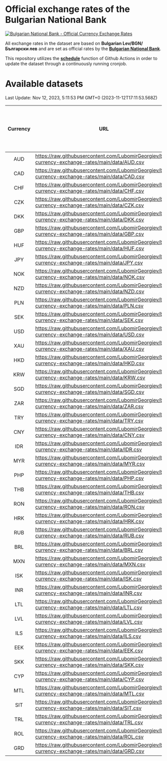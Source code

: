 # Official exchange rates of the Bulgarian National Bank

[![Bulgarian National Bank - Official Currency Exchange Rates](https://github.com/LubomirGeorgiev/bnb-currency-exchange-rates/actions/workflows/update-rates.yml/badge.svg?branch=main)](https://github.com/LubomirGeorgiev/bnb-currency-exchange-rates/actions/workflows/update-rates.yml)

All exchange rates in the dataset are based on **Bulgarian Lev/BGN/Български лев** and are set as official rates by the [**Bulgarian National Bank**](https://www.bnb.bg/Statistics/StExternalSector/StExchangeRates/StERForeignCurrencies/index.htm?toLang=_EN).

This repository utilizes the [**schedule**](https://docs.github.com/en/actions/reference/events-that-trigger-workflows) function of Github Actions in order to update the dataset through a continuously running cronjob.

# Available datasets

<!-- START LINKS (DO NOT EVER FU*ING DELETE THIS COMMENT FOR THE LOVE OF YOUR LIFE!!! IF YOU ARE CURIOS HOW IT WORKS, YOU CAN HAVE A LOOK AT ./src/updateReadme.ts) -->

Last Update: Nov 12, 2023, 5:11:53 PM GMT+0 (2023-11-12T17:11:53.568Z)

| Currency | URL                                                                                             | Number of records | Number of missing days that were filled in |
| :------: | ----------------------------------------------------------------------------------------------- | :---------------: | :----------------------------------------: |
|   AUD    | https://raw.githubusercontent.com/LubomirGeorgiev/bnb-currency-exchange-rates/main/data/AUD.csv |       8674        |                    2679                    |
|   CAD    | https://raw.githubusercontent.com/LubomirGeorgiev/bnb-currency-exchange-rates/main/data/CAD.csv |       8674        |                    2679                    |
|   CHF    | https://raw.githubusercontent.com/LubomirGeorgiev/bnb-currency-exchange-rates/main/data/CHF.csv |       8674        |                    2679                    |
|   CZK    | https://raw.githubusercontent.com/LubomirGeorgiev/bnb-currency-exchange-rates/main/data/CZK.csv |       8674        |                    2679                    |
|   DKK    | https://raw.githubusercontent.com/LubomirGeorgiev/bnb-currency-exchange-rates/main/data/DKK.csv |       8674        |                    2679                    |
|   GBP    | https://raw.githubusercontent.com/LubomirGeorgiev/bnb-currency-exchange-rates/main/data/GBP.csv |       8674        |                    2679                    |
|   HUF    | https://raw.githubusercontent.com/LubomirGeorgiev/bnb-currency-exchange-rates/main/data/HUF.csv |       8674        |                    2679                    |
|   JPY    | https://raw.githubusercontent.com/LubomirGeorgiev/bnb-currency-exchange-rates/main/data/JPY.csv |       8674        |                    2679                    |
|   NOK    | https://raw.githubusercontent.com/LubomirGeorgiev/bnb-currency-exchange-rates/main/data/NOK.csv |       8674        |                    2679                    |
|   NZD    | https://raw.githubusercontent.com/LubomirGeorgiev/bnb-currency-exchange-rates/main/data/NZD.csv |       8674        |                    2679                    |
|   PLN    | https://raw.githubusercontent.com/LubomirGeorgiev/bnb-currency-exchange-rates/main/data/PLN.csv |       8674        |                    2679                    |
|   SEK    | https://raw.githubusercontent.com/LubomirGeorgiev/bnb-currency-exchange-rates/main/data/SEK.csv |       8674        |                    2679                    |
|   USD    | https://raw.githubusercontent.com/LubomirGeorgiev/bnb-currency-exchange-rates/main/data/USD.csv |       8674        |                    2679                    |
|   XAU    | https://raw.githubusercontent.com/LubomirGeorgiev/bnb-currency-exchange-rates/main/data/XAU.csv |       8674        |                    2681                    |
|   HKD    | https://raw.githubusercontent.com/LubomirGeorgiev/bnb-currency-exchange-rates/main/data/HKD.csv |       8372        |                    2588                    |
|   KRW    | https://raw.githubusercontent.com/LubomirGeorgiev/bnb-currency-exchange-rates/main/data/KRW.csv |       8372        |                    2588                    |
|   SGD    | https://raw.githubusercontent.com/LubomirGeorgiev/bnb-currency-exchange-rates/main/data/SGD.csv |       8372        |                    2588                    |
|   ZAR    | https://raw.githubusercontent.com/LubomirGeorgiev/bnb-currency-exchange-rates/main/data/ZAR.csv |       8372        |                    2588                    |
|   TRY    | https://raw.githubusercontent.com/LubomirGeorgiev/bnb-currency-exchange-rates/main/data/TRY.csv |       6854        |                    2118                    |
|   CNY    | https://raw.githubusercontent.com/LubomirGeorgiev/bnb-currency-exchange-rates/main/data/CNY.csv |       6734        |                    2082                    |
|   IDR    | https://raw.githubusercontent.com/LubomirGeorgiev/bnb-currency-exchange-rates/main/data/IDR.csv |       6734        |                    2082                    |
|   MYR    | https://raw.githubusercontent.com/LubomirGeorgiev/bnb-currency-exchange-rates/main/data/MYR.csv |       6734        |                    2082                    |
|   PHP    | https://raw.githubusercontent.com/LubomirGeorgiev/bnb-currency-exchange-rates/main/data/PHP.csv |       6734        |                    2082                    |
|   THB    | https://raw.githubusercontent.com/LubomirGeorgiev/bnb-currency-exchange-rates/main/data/THB.csv |       6734        |                    2082                    |
|   RON    | https://raw.githubusercontent.com/LubomirGeorgiev/bnb-currency-exchange-rates/main/data/RON.csv |       6677        |                    2066                    |
|   HRK    | https://raw.githubusercontent.com/LubomirGeorgiev/bnb-currency-exchange-rates/main/data/HRK.csv |       6419        |                    1983                    |
|   RUB    | https://raw.githubusercontent.com/LubomirGeorgiev/bnb-currency-exchange-rates/main/data/RUB.csv |       6115        |                    1886                    |
|   BRL    | https://raw.githubusercontent.com/LubomirGeorgiev/bnb-currency-exchange-rates/main/data/BRL.csv |       5764        |                    1785                    |
|   MXN    | https://raw.githubusercontent.com/LubomirGeorgiev/bnb-currency-exchange-rates/main/data/MXN.csv |       5764        |                    1785                    |
|   ISK    | https://raw.githubusercontent.com/LubomirGeorgiev/bnb-currency-exchange-rates/main/data/ISK.csv |       5680        |                    1763                    |
|   INR    | https://raw.githubusercontent.com/LubomirGeorgiev/bnb-currency-exchange-rates/main/data/INR.csv |       5397        |                    1671                    |
|   LTL    | https://raw.githubusercontent.com/LubomirGeorgiev/bnb-currency-exchange-rates/main/data/LTL.csv |       5151        |                    1580                    |
|   LVL    | https://raw.githubusercontent.com/LubomirGeorgiev/bnb-currency-exchange-rates/main/data/LVL.csv |       4788        |                    1468                    |
|   ILS    | https://raw.githubusercontent.com/LubomirGeorgiev/bnb-currency-exchange-rates/main/data/ILS.csv |       4671        |                    1450                    |
|   EEK    | https://raw.githubusercontent.com/LubomirGeorgiev/bnb-currency-exchange-rates/main/data/EEK.csv |       4000        |                    1226                    |
|   SKK    | https://raw.githubusercontent.com/LubomirGeorgiev/bnb-currency-exchange-rates/main/data/SKK.csv |       2970        |                    912                     |
|   CYP    | https://raw.githubusercontent.com/LubomirGeorgiev/bnb-currency-exchange-rates/main/data/CYP.csv |       2906        |                    890                     |
|   MTL    | https://raw.githubusercontent.com/LubomirGeorgiev/bnb-currency-exchange-rates/main/data/MTL.csv |       2604        |                    799                     |
|   SIT    | https://raw.githubusercontent.com/LubomirGeorgiev/bnb-currency-exchange-rates/main/data/SIT.csv |       2544        |                    780                     |
|   TRL    | https://raw.githubusercontent.com/LubomirGeorgiev/bnb-currency-exchange-rates/main/data/TRL.csv |       1818        |                    559                     |
|   ROL    | https://raw.githubusercontent.com/LubomirGeorgiev/bnb-currency-exchange-rates/main/data/ROL.csv |       1695        |                    522                     |
|   GRD    | https://raw.githubusercontent.com/LubomirGeorgiev/bnb-currency-exchange-rates/main/data/GRD.csv |        359        |                    107                     |

<!-- END LINKS (DO NOT EVER FU*ING DELETE THIS COMMENT FOR THE LOVE OF YOUR LIFE!!! IF YOU ARE CURIOS HOW IT WORKS, YOU CAN HAVE A LOOK AT ./src/updateReadme.ts) -->

